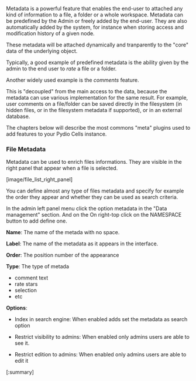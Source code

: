 
Metadata is a powerful feature that enables the end-user to attached any kind of information to a file, a folder or a whole workspace.
Metadata can be predefined by the Admin or freely added by the end-user. They are also automatically added by the system, for instance when storing access and modification history of a given node.

These metadata will be attached dynamically and tranparently to the "core" data of the underlying object.

Typically, a good example of predefined metadata is the ability given by the admin to the end user to _rate_ a file or a folder.

Another widely used example is the _comments_ feature.

This is "decoupled" from the main access to the data, because the metadata can use various implementation for the same result. For example, user comments on a file/folder can be saved directly in the filesystem (in hidden files, or in the filesystem metadata if supported), or in an external database.

The chapters below will describe the most commons "meta" plugins used to add features to your Pydio Cells instance.

### File Metadata

Metadata can be used to enrich files informations. They are visible in the right panel that appear when a file is selected. 

[image/file_list_right_panel]


You can define almost any type of files metadata and specify for example the order they appear and whether they can be used as search criteria.

In the admin left panel menu click the option metadata in the "Data management" section. And on the On right-top click on the NAMESPACE button to add define one.


**Name**: The name of the metada with no space.

**Label**: The name of the metadata as it appears in the interface.

**Order**: The position number of the appearance

**Type**:  The type of metada

 * comment text
 * rate stars
 * selection
 * etc

**Options**:

 * Index in search engine: When enabled adds set the metadata as search option
 
 * Restrict visibility to admins: When enabled only admins users are able to see it.

 * Restrict edition to admins: When enabled only admins users are able to edit it



[:summary]

